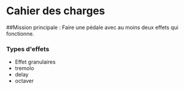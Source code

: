 # Cahier des charges

##Mission principale :
Faire une pédale avec au moins deux effets qui fonctionne.

### Types d'effets
- Effet granulaires
- tremolo
- delay
- octaver

